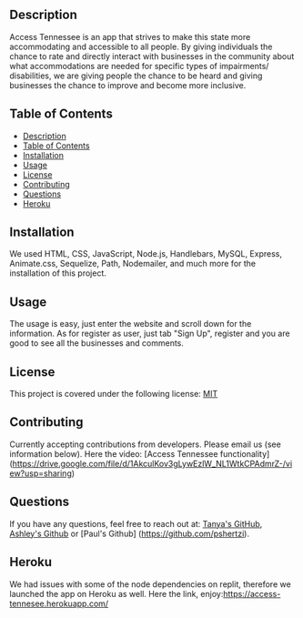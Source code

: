 ## Description
Access Tennessee is an app that strives to make this state more accommodating and accessible to all people. By giving individuals the chance to rate and directly interact with businesses in the community about what accommodations are needed for specific types of impairments/ disabilities, we are giving people the chance to be heard and giving businesses the chance to improve and become more inclusive.
## Table of Contents
- [Description](#description)
- [Table of Contents](#table-of-contents)
- [Installation](#installation)
- [Usage](#usage)
- [License](#license)
- [Contributing](#contributing)
- [Questions](#questions)
- [Heroku](#heroku)
<a name="installation"></a>
## Installation
We used HTML, CSS, JavaScript, Node.js, Handlebars, MySQL, Express, Animate.css, Sequelize, Path, Nodemailer, and much more for the installation of this project.
<a name="usage"></a>
## Usage
The usage is easy, just enter the website and scroll down for the information. As for register as user, just tab "Sign Up", register and you are good to see all the businesses and comments.
<a name="license"></a>
## License
This project is covered under the following license:
[MIT](https://www.mit.edu/~amini/LICENSE.md)
<a name="contributing"></a>
## Contributing
Currently accepting contributions from developers. Please email us (see information below).
Here the video: [Access Tennessee functionality] (https://drive.google.com/file/d/1AkculKov3gLywEzlW_NL1WtkCPAdmrZ-/view?usp=sharing)
<a name="questions"></a>
## Questions
If you have any questions, feel free to reach out at: [Tanya's GitHub](https://github.com/tanyaleepr), [Ashley's Github](https://github.com/ashleyhodge) or [Paul's Github] (https://github.com/pshertzi).
## Heroku
We had issues with some of the node dependencies on replit, therefore we launched the app on Heroku as well. Here the link, enjoy:https://access-tennesee.herokuapp.com/